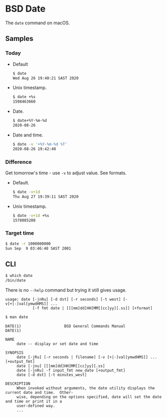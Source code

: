 # BSD Date

The `date` command on macOS.


## Samples

### Today

- Default
    ```sh
    $ date
    Wed Aug 26 19:40:21 SAST 2020
    ```
- Unix timestamp.
    ```sh
    $ date +%s
    1598463660
    ```
- Date.
    ```sh
    $ date+%Y-%m-%d
    2020-08-26
    ```
- Date and time.
    ```sh
    $ date -v '+%Y-%m-%d %T'
    2020-08-26 19:42:40
    ```

### Difference

Get tomorrow's time - use `-v` to adjust value. See formats.

- Default.
    ```sh
    $ date -v+1d
    Thu Aug 27 19:39:11 SAST 2020
    ```
- Unix timestamp.
    ```sh
    $ date -v+1d +%s
    1578085208
    ```

### Target time

```sh
$ date -r 1000000000
Sun Sep  9 03:46:40 SAST 2001
```


## CLI

```sh
$ which date
/bin/date
```

There is no `--help` command but trying it still gives usage.

```
usage: date [-jnRu] [-d dst] [-r seconds] [-t west] [-v[+|-]val[ymwdHMS]] ...
            [-f fmt date | [[[mm]dd]HH]MM[[cc]yy][.ss]] [+format]
```

```sh
$ man date
```
```
DATE(1)                   BSD General Commands Manual                  DATE(1)

NAME
     date -- display or set date and time

SYNOPSIS
     date [-jRu] [-r seconds | filename] [-v [+|-]val[ymwdHMS]] ... [+output_fmt]
     date [-jnu] [[[mm]dd]HH]MM[[cc]yy][.ss]
     date [-jnRu] -f input_fmt new_date [+output_fmt]
     date [-d dst] [-t minutes_west]

DESCRIPTION
     When invoked without arguments, the date utility displays the current date and time.  Other-
     wise, depending on the options specified, date will set the date and time or print it in a
     user-defined way.
     ...
```

